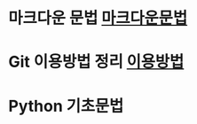 # 마크다운 문법 [마크다운문법](markdown/%EB%A7%88%ED%81%AC%EB%8B%A4%EC%9A%B4%EB%AC%B8%EB%B2%95%EC%A0%95%EB%A6%AC.md)

# Git 이용방법 정리 [이용방법](git/Git_m.md)

# Python 기초문법
